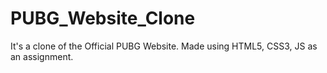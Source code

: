 # PUBG_Website_Clone
It's a clone of the Official PUBG Website. Made using HTML5, CSS3, JS as an assignment.

